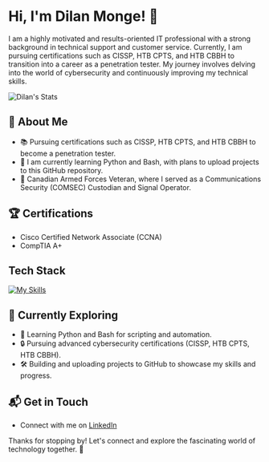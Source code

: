 # Hi, I'm Dilan Monge! 👋

I am a highly motivated and results-oriented IT professional with a strong background in technical support and customer service. Currently, I am pursuing certifications such as CISSP, HTB CPTS, and HTB CBBH to transition into a career as a penetration tester. My journey involves delving into the world of cybersecurity and continuously improving my technical skills.

![Dilan's Stats](https://github-readme-stats.vercel.app/api?username=DilanM818&theme=vue-dark&show_icons=true&hide_border=true&count_private=true)

## 🚀 About Me

- 📚 Pursuing certifications such as CISSP, HTB CPTS, and HTB CBBH to become a penetration tester.
- 🌱 I am currently learning Python and Bash, with plans to upload projects to this GitHub repository.
- 💼 Canadian Armed Forces Veteran, where I served as a Communications Security (COMSEC) Custodian and Signal Operator.

## 🏆 Certifications
- Cisco Certified Network Associate (CCNA)
- CompTIA A+

## Tech Stack
[![My Skills](https://skillicons.dev/icons?i=linux,windows,kali,py,bash)](https://skillicons.dev)

## 🌱 Currently Exploring

- 🚀 Learning Python and Bash for scripting and automation.
- 🔒 Pursuing advanced cybersecurity certifications (CISSP, HTB CPTS, HTB CBBH).
- 🛠️ Building and uploading projects to GitHub to showcase my skills and progress.

## 📬 Get in Touch

- Connect with me on [LinkedIn](https://www.linkedin.com/in/dilanmonge)

Thanks for stopping by! Let's connect and explore the fascinating world of technology together. 🚀

<!-- -->

